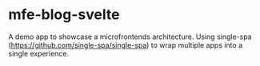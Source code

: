 # mfe-blog-svelte
A demo app to showcase a microfrontends architecture.  Using single-spa (https://github.com/single-spa/single-spa) to wrap multiple apps into a single experience. 
